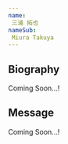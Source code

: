 ```yaml
---
name:
 三浦 拓也
nameSub:
 Miura Takuya
---
```


## Biography
Coming Soon...!

## Message
Coming Soon...!

